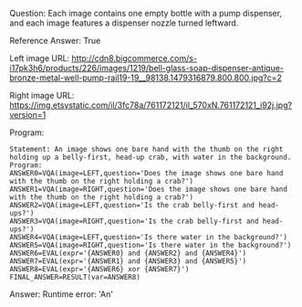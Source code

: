 Question: Each image contains one empty bottle with a pump dispenser, and each image features a dispenser nozzle turned leftward.

Reference Answer: True

Left image URL: http://cdn8.bigcommerce.com/s-i17pk3h6/products/226/images/1219/bell-glass-soap-dispenser-antique-bronze-metal-well-pump-rail19-19__98138.1479316879.800.800.jpg?c=2

Right image URL: https://img.etsystatic.com/il/3fc78a/761172121/il_570xN.761172121_i92j.jpg?version=1

Program:

```
Statement: An image shows one bare hand with the thumb on the right holding up a belly-first, head-up crab, with water in the background.
Program:
ANSWER0=VQA(image=LEFT,question='Does the image shows one bare hand with the thumb on the right holding a crab?')
ANSWER1=VQA(image=RIGHT,question='Does the image shows one bare hand with the thumb on the right holding a crab?')
ANSWER2=VQA(image=LEFT,question='Is the crab belly-first and head-ups?')
ANSWER3=VQA(image=RIGHT,question='Is the crab belly-first and head-ups?')
ANSWER4=VQA(image=LEFT,question='Is there water in the background?')
ANSWER5=VQA(image=RIGHT,question='Is there water in the background?')
ANSWER6=EVAL(expr='{ANSWER0} and {ANSWER2} and {ANSWER4}')
ANSWER7=EVAL(expr='{ANSWER1} and {ANSWER3} and {ANSWER5}')
ANSWER8=EVAL(expr='{ANSWER6} xor {ANSWER7}')
FINAL_ANSWER=RESULT(var=ANSWER8)
```
Answer: Runtime error: 'An'

